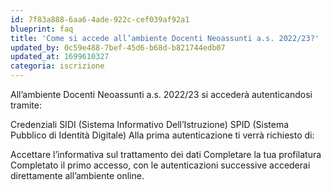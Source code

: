 ```yaml
---
id: 7f83a888-6aa6-4ade-922c-cef039af92a1
blueprint: faq
title: 'Come si accede all’ambiente Docenti Neoassunti a.s. 2022/23?'
updated_by: 0c59e488-7bef-45d6-b68d-b821744edb07
updated_at: 1699610327
categoria: iscrizione
---
```

All’ambiente Docenti Neoassunti a.s. 2022/23 si accederà autenticandosi tramite:

Credenziali SIDI (Sistema Informativo Dell’Istruzione)
SPID (Sistema Pubblico di Identità Digitale)
Alla prima autenticazione ti verrà richiesto di:

Accettare l’informativa sul trattamento dei dati
Completare la tua profilatura
Completato il primo accesso, con le autenticazioni successive accederai direttamente all’ambiente online.